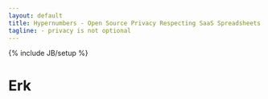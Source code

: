 ```yaml
---
layout: default
title: Hypernumbers - Open Source Privacy Respecting SaaS Spreadsheets
tagline: - privacy is not optional
---
```

{% include JB/setup %}

Erk
===


